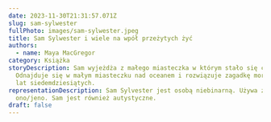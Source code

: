 ```yaml
---
date: 2023-11-30T21:31:57.071Z
slug: sam-sylwester
fullPhoto: images/sam-sylwester.jpeg
title: Sam Sylwester i wiele na wpół przeżytych żyć
authors:
  - name: Maya MacGregor
category: Książka
storyDescription: Sam wyjeżdża z małego miasteczka w którym stało się coś złego.
  Odnajduje się w małym miasteczku nad oceanem i rozwiązuje zagadkę morderstwa z
  lat siedemdziesiątych.
representationDescription: Sam Sylvester jest osobą niebinarną. Używa zaimków
  ono/jeno. Sam jest również autystyczne.
draft: false
---
```

